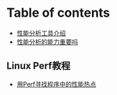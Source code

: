 # Table of contents

* [性能分析工具介绍](README.md)
* [性能分析的能力重要吗](xing-neng-fen-xi-de-neng-li-zhong-yao-ma.md)

## Linux Perf教程 <a id="perf"></a>

* [用Perf寻找程序中的性能热点](perf/perf-hotspot-1.md)


